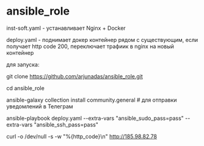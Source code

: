 # ansible_role

inst-soft.yaml - устанавливает Nginx + Docker

deploy.yaml - поднимает докер контейнер рядом с существующим, если получает http code 200, переключает трафиик в nginx на новый контейнер


для запуска:

git clone https://github.com/arjunadas/ansible_role.git

cd ansible_role

ansible-galaxy collection install community.general # для отправки уведомлений в Телеграм

ansible-playbook deploy.yaml --extra-vars "ansible_sudo_pass=pass" --extra-vars "ansible_ssh_pass=pass"

curl -o /dev/null -s -w "%{http_code}\n" http://185.98.82.78
